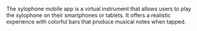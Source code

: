 The xylophone mobile app is a virtual instrument that allows users to play the xylophone on their smartphones or tablets. It offers a realistic experience with colorful bars that produce musical notes when tapped.
